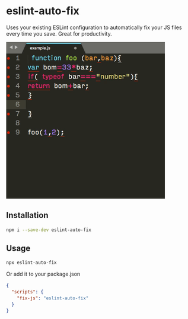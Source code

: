 # eslint-auto-fix

Uses your existing ESLint configuration to automatically fix your JS files every time you save.
Great for productivity.

![example usage with a text editor](readme-stuff/text-editor-example.png)

## Installation

```bash
npm i --save-dev eslint-auto-fix
```

## Usage

```bash
npx eslint-auto-fix
```

Or add it to your package.json

```json
{
  "scripts": {
    "fix-js": "eslint-auto-fix"
  }
}
```